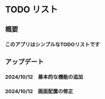 # TODO リスト
## 概要
### このアプリはシンプルなTODOリストです

## アップデート
### 2024/10/12　基本的な機能の追加
### 2024/10/12　画面配置の修正